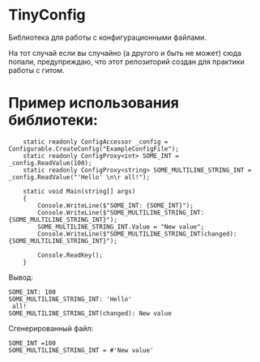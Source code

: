 # TinyConfig
Библиотека для работы с конфигурационными файлами. 

  На тот случай если вы случайно (а другого и быть не может) сюда попали, предупреждаю, что этот репозиторий создан для практики работы с гитом.

# Пример использования библиотеки:
```CSharp
    static readonly ConfigAccessor _config = Configurable.CreateConfig("ExampleConfigFile");
    static readonly ConfigProxy<int> SOME_INT = _config.ReadValue(100);
    static readonly ConfigProxy<string> SOME_MULTILINE_STRING_INT = _config.ReadValue("'Hello' \n\r all!");

    static void Main(string[] args)
    {
        Console.WriteLine($"SOME_INT: {SOME_INT}");
        Console.WriteLine($"SOME_MULTILINE_STRING_INT: {SOME_MULTILINE_STRING_INT}");
        SOME_MULTILINE_STRING_INT.Value = "New value";
        Console.WriteLine($"SOME_MULTILINE_STRING_INT(changed): {SOME_MULTILINE_STRING_INT}");

        Console.ReadKey();
    }
```   
Вывод:

    SOME_INT: 100
    SOME_MULTILINE_STRING_INT: 'Hello'
     all!
    SOME_MULTILINE_STRING_INT(changed): New value

Сгенерированный файл:

    SOME_INT =100
    SOME_MULTILINE_STRING_INT = #'New value'
